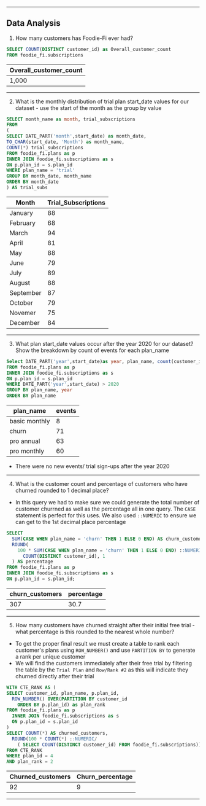 ----
Data Analysis 
---


1. How many customers has Foodie-Fi ever had?
 ```sql
 SELECT COUNT(DISTINCT customer_id) as Overall_customer_count
FROM foodie_fi.subscriptions
```
| Overall_customer_count|
|-----------------------|
|1,000|

---
2. What is the monthly distribution of trial plan start_date values for our dataset - use the start of the month as the group by value

```sql
SELECT month_name as month, trial_subscriptions
FROM
(
SELECT DATE_PART('month',start_date) as month_date,
TO_CHAR(start_date, 'Month') as month_name,
COUNT(*) trial_subscriptions
FROM foodie_fi.plans as p
INNER JOIN foodie_fi.subscriptions as s 
ON p.plan_id = s.plan_id
WHERE plan_name = 'trial'
GROUP BY month_date, month_name
ORDER BY month_date 
) AS trial_subs
```
|Month| Trial_Subscriptions|
|-----|------------------|
| January | 88|
|February | 68|
|March | 94|
|April | 81|
|May | 88|
|June | 79|
|July | 89|
|August|88|
|September| 87|
|October| 79|
|Novemer | 75|
|December| 84|
---
3. What plan start_date values occur after the year 2020 for our dataset? Show the breakdown by count of events for each plan_name

```sql
Select DATE_PART('year',start_date)as year, plan_name, count(customer_id) as events
FROM foodie_fi.plans as p
INNER JOIN foodie_fi.subscriptions as s 
ON p.plan_id = s.plan_id
WHERE DATE_PART('year',start_date) > 2020
GROUP BY plan_name, year
ORDER BY plan_name
```
| plan_name     | events |
| ------------- | ---------------- |
| basic monthly | 8                |
| churn         | 71               |
| pro annual    | 63               |
| pro monthly   | 60               |

- There were no new events/ trial sign-ups after the year 2020 
---

4.  What is the customer count and percentage of customers who have churned rounded to 1 decimal place?
- In this query we had to make sure we could generate the total number of customer churrned as well as the percentage all in one query. The `CASE` statement is perfect for this uses. We also used  `::NUMERIC` to ensure we can get to the 1st decimal place percentage 
```sql
SELECT
  SUM(CASE WHEN plan_name = 'churn' THEN 1 ELSE 0 END) AS churn_customers,
  ROUND(
    100 * SUM(CASE WHEN plan_name = 'churn' THEN 1 ELSE 0 END) ::NUMERIC /
      COUNT(DISTINCT customer_id), 1
  ) AS percentage
FROM foodie_fi.plans as p
INNER JOIN foodie_fi.subscriptions as s 
ON p.plan_id = s.plan_id;
```
|churn_customers|percentage|
|--------------|-----------|
|307|30.7|

---
5.  How many customers have churned straight after their initial free trial - what percentage is this rounded to the nearest whole number?
- To get the proper final result we must create a table to rank each customer's plans using `ROW_NUMBER()` and use `PARTITION BY` to generate a rank per unique customer 
- We will find the customers immediately after their free trial by filtering the table by the `Trial Plan` and `Row/Rank #2` as this will indicate they churned directly after their trial 


```sql
WITH CTE_RANK AS (
SELECT customer_id, plan_name, p.plan_id,
  ROW_NUMBER() OVER(PARTITION BY customer_id
    ORDER BY p.plan_id) as plan_rank
FROM foodie_fi.plans as p
  INNER JOIN foodie_fi.subscriptions as s
  ON p.plan_id = s.plan_id
)
SELECT COUNT(*) AS churned_customers, 
  ROUND(100 * COUNT(*) ::NUMERIC/ 
    ( SELECT COUNT(DISTINCT customer_id) FROM foodie_fi.subscriptions)) AS Churn_percentage
FROM CTE_RANK
WHERE plan_id = 4
AND plan_rank = 2
```
|Churned_customers|Churn_percentage|
|-----------------|----------------|
|92|9|

---

